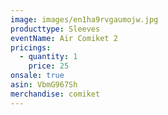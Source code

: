 ```yaml
---
image: images/en1ha9rvgaumojw.jpg
producttype: Sleeves
eventName: Air Comiket 2
pricings:
  - quantity: 1
    price: 25
onsale: true
asin: VbmG967Sh
merchandise: comiket
---
```

